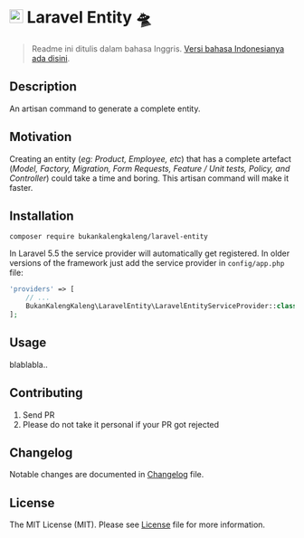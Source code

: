 # <img src="https://seeklogo.com/images/L/laravel-logo-9B01588B1F-seeklogo.com.png" width="24px"> Laravel Entity 🛸

> Readme ini ditulis dalam bahasa Inggris. [Versi bahasa Indonesianya ada disini](https://github.com/bukankalengkaleng/laravel-entity/blob/master/README.md).

## Description

An artisan command to generate a complete entity.

## Motivation

Creating an entity (*eg: Product, Employee, etc*) that has a complete artefact (*Model, Factory, Migration, Form Requests, Feature / Unit tests, Policy, and Controller*) could take a time and boring. This artisan command will make it faster.

## Installation

`composer require bukankalengkaleng/laravel-entity`

In Laravel 5.5 the service provider will automatically get registered. In older versions of the framework just add the service provider in `config/app.php` file:

```php
'providers' => [
    // ...
    BukanKalengKaleng\LaravelEntity\LaravelEntityServiceProvider::class,
];
```

## Usage

blablabla..

## Contributing

1. Send PR
1. Please do not take it personal if your PR got rejected

## Changelog

Notable changes are documented in [Changelog](https://github.com/bukankalengkaleng/laravel-entity/blob/master/CHANGELOG.md) file.

## License

The MIT License (MIT). Please see [License](https://github.com/bukankalengkaleng/laravel-entity/blob/master/LICENSE) file for more information.
